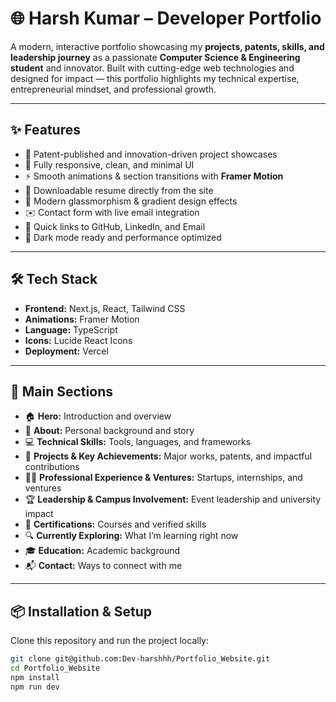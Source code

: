 # 🌐 Harsh Kumar – Developer Portfolio

A modern, interactive portfolio showcasing my **projects, patents, skills, and leadership journey** as a passionate **Computer Science & Engineering student** and innovator. Built with cutting-edge web technologies and designed for impact — this portfolio highlights my technical expertise, entrepreneurial mindset, and professional growth.

---

## ✨ Features

- 🧠 Patent-published and innovation-driven project showcases  
- 📱 Fully responsive, clean, and minimal UI  
- ⚡ Smooth animations & section transitions with **Framer Motion**  
- 📄 Downloadable resume directly from the site  
- 🎨 Modern glassmorphism & gradient design effects  
- ✉️ Contact form with live email integration  
- 🔗 Quick links to GitHub, LinkedIn, and Email  
- 🌙 Dark mode ready and performance optimized

---

## 🛠️ Tech Stack

- **Frontend:** Next.js, React, Tailwind CSS  
- **Animations:** Framer Motion  
- **Language:** TypeScript  
- **Icons:** Lucide React Icons  
- **Deployment:** Vercel  

---

## 📁 Main Sections

- 🏠 **Hero:** Introduction and overview  
- 👤 **About:** Personal background and story  
- 💻 **Technical Skills:** Tools, languages, and frameworks  
- 🚀 **Projects & Key Achievements:** Major works, patents, and impactful contributions  
- 🧑‍💼 **Professional Experience & Ventures:** Startups, internships, and ventures  
- 🏆 **Leadership & Campus Involvement:** Event leadership and university impact  
- 📜 **Certifications:** Courses and verified skills  
- 🔍 **Currently Exploring:** What I’m learning right now  
- 🎓 **Education:** Academic background  
- 📬 **Contact:** Ways to connect with me

---

## 📦 Installation & Setup

Clone this repository and run the project locally:

```bash
git clone git@github.com:Dev-harshhh/Portfolio_Website.git
cd Portfolio_Website
npm install
npm run dev

